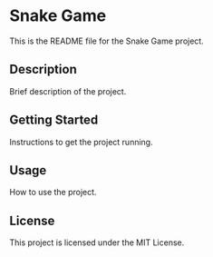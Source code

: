 # Snake Game

This is the README file for the Snake Game project.

## Description

Brief description of the project.

## Getting Started

Instructions to get the project running.

## Usage

How to use the project.

## License

This project is licensed under the MIT License.